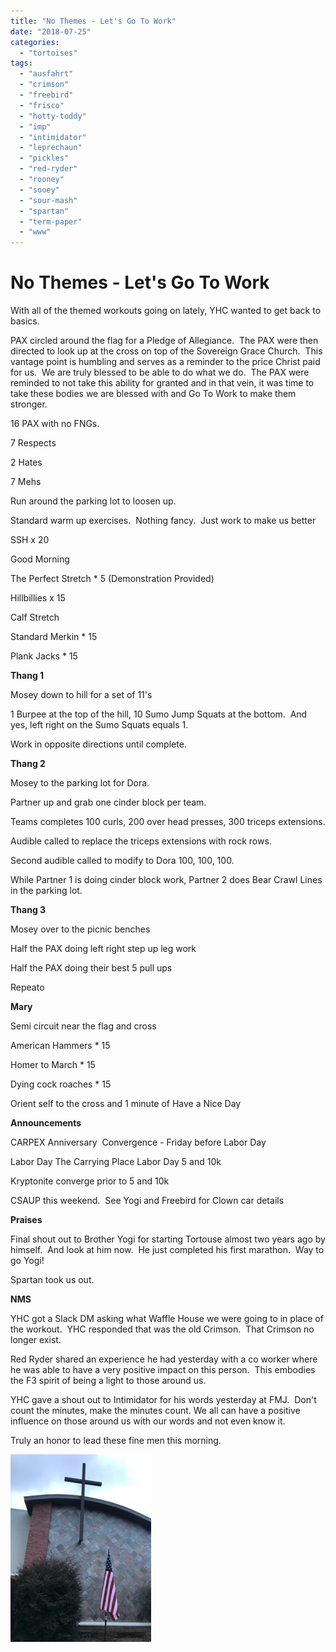 ```yaml
---
title: "No Themes - Let's Go To Work"
date: "2018-07-25"
categories: 
  - "tortoises"
tags: 
  - "ausfahrt"
  - "crimson"
  - "freebird"
  - "frisco"
  - "hotty-toddy"
  - "imp"
  - "intimidator"
  - "leprechaun"
  - "pickles"
  - "red-ryder"
  - "rooney"
  - "sooey"
  - "sour-mash"
  - "spartan"
  - "term-paper"
  - "www"
---
```


# No Themes - Let's Go To Work

With all of the themed workouts going on lately, YHC wanted to get back to basics.

PAX circled around the flag for a Pledge of Allegiance.  The PAX were then directed to look up at the cross on top of the Sovereign Grace Church.  This vantage point is humbling and serves as a reminder to the price Christ paid for us.  We are truly blessed to be able to do what we do.  The PAX were reminded to not take this ability for granted and in that vein, it was time to take these bodies we are blessed with and Go To Work to make them stronger.

16 PAX with no FNGs.

7 Respects

2 Hates

7 Mehs

Run around the parking lot to loosen up.

Standard warm up exercises.  Nothing fancy.  Just work to make us better

SSH x 20

Good Morning

The Perfect Stretch \* 5 (Demonstration Provided)

Hillbillies x 15

Calf Stretch

Standard Merkin \* 15

Plank Jacks \* 15

**Thang 1**

Mosey down to hill for a set of 11's

1 Burpee at the top of the hill, 10 Sumo Jump Squats at the bottom.  And yes, left right on the Sumo Squats equals 1.

Work in opposite directions until complete.

**Thang 2**

Mosey to the parking lot for Dora.

Partner up and grab one cinder block per team.

Teams completes 100 curls, 200 over head presses, 300 triceps extensions.

Audible called to replace the triceps extensions with rock rows.

Second audible called to modify to Dora 100, 100, 100.

While Partner 1 is doing cinder block work, Partner 2 does Bear Crawl Lines in the parking lot.

**Thang 3**

Mosey over to the picnic benches

Half the PAX doing left right step up leg work

Half the PAX doing their best 5 pull ups

Repeato

**Mary**

Semi circuit near the flag and cross

American Hammers \* 15

Homer to March \* 15

Dying cock roaches \* 15

Orient self to the cross and 1 minute of Have a Nice Day

**Announcements**

CARPEX Anniversary  Convergence - Friday before Labor Day

Labor Day The Carrying Place Labor Day 5 and 10k

Kryptonite converge prior to 5 and 10k

CSAUP this weekend.  See Yogi and Freebird for Clown car details

**Praises**

Final shout out to Brother Yogi for starting Tortouse almost two years ago by himself.  And look at him now.  He just completed his first marathon.  Way to go Yogi!

Spartan took us out.

**NMS**

YHC got a Slack DM asking what Waffle House we were going to in place of the workout.  YHC responded that was the old Crimson.  That Crimson no longer exist.

Red Ryder shared an experience he had yesterday with a co worker where he was able to have a very positive impact on this person.  This embodies the F3 spirit of being a light to those around us.

YHC gave a shout out to Intimidator for his words yesterday at FMJ.  Don't count the minutes, make the minutes count. We all can have a positive influence on those around us with our words and not even know it.

Truly an honor to lead these fine men this morning.

![](images/Tortoise-Cross-225x300.jpg)
